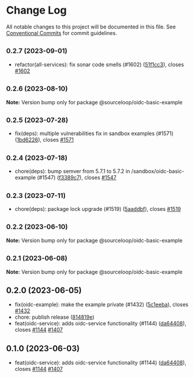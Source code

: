 # Change Log

All notable changes to this project will be documented in this file.
See [Conventional Commits](https://conventionalcommits.org) for commit guidelines.

## <small>0.2.7 (2023-09-01)</small>

* refactor(all-services): fix sonar code smells (#1602) ([51f1cc3](https://github.com/sourcefuse/loopback4-microservice-catalog/commit/51f1cc3)), closes [#1602](https://github.com/sourcefuse/loopback4-microservice-catalog/issues/1602)





## <small>0.2.6 (2023-08-10)</small>

**Note:** Version bump only for package @sourceloop/oidc-basic-example





## <small>0.2.5 (2023-07-28)</small>

* fix(deps): multiple vulnerabilities fix in sandbox examples (#1571) ([1bd6226](https://github.com/sourcefuse/loopback4-microservice-catalog/commit/1bd6226)), closes [#1571](https://github.com/sourcefuse/loopback4-microservice-catalog/issues/1571)





## <small>0.2.4 (2023-07-18)</small>

* chore(deps): bump semver from 5.7.1 to 5.7.2 in /sandbox/oidc-basic-example (#1547) ([f3389c7](https://github.com/sourcefuse/loopback4-microservice-catalog/commit/f3389c7)), closes [#1547](https://github.com/sourcefuse/loopback4-microservice-catalog/issues/1547)





## <small>0.2.3 (2023-07-11)</small>

* chore(deps): package lock upgrade (#1519) ([5aaddbf](https://github.com/sourcefuse/loopback4-microservice-catalog/commit/5aaddbf)), closes [#1519](https://github.com/sourcefuse/loopback4-microservice-catalog/issues/1519)





## <small>0.2.2 (2023-06-10)</small>

**Note:** Version bump only for package @sourceloop/oidc-basic-example





## <small>0.2.1 (2023-06-08)</small>

**Note:** Version bump only for package @sourceloop/oidc-basic-example





## 0.2.0 (2023-06-05)

* fix(oidc-example): make the example private (#1432) ([5c1eeba](https://github.com/sourcefuse/loopback4-microservice-catalog/commit/5c1eeba)), closes [#1432](https://github.com/sourcefuse/loopback4-microservice-catalog/issues/1432)
* chore: publish release ([814819e](https://github.com/sourcefuse/loopback4-microservice-catalog/commit/814819e))
* feat(oidc-service): adds oidc-service functionality (#1144) ([da64408](https://github.com/sourcefuse/loopback4-microservice-catalog/commit/da64408)), closes [#1144](https://github.com/sourcefuse/loopback4-microservice-catalog/issues/1144) [#1407](https://github.com/sourcefuse/loopback4-microservice-catalog/issues/1407)





## 0.1.0 (2023-06-03)

* feat(oidc-service): adds oidc-service functionality (#1144) ([da64408](https://github.com/sourcefuse/loopback4-microservice-catalog/commit/da64408)), closes [#1144](https://github.com/sourcefuse/loopback4-microservice-catalog/issues/1144) [#1407](https://github.com/sourcefuse/loopback4-microservice-catalog/issues/1407)
